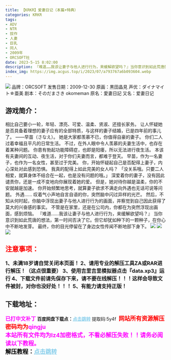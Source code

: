 ```yaml
---
title: 【KRKR】爱妻日记（本篇+特典）
categories: KRKR
tags:
- ADV
- NTR
- 拔作
- 人妻
- 巨乳
- 同人
- 2009年
- ORCSOFT社
date: 2023-5-15 8:02:00
description: 『难道……我该让妻子与他人进行行为，来缓解欲望吗？』当你意识到如此荒唐的想法，第一时间否决了它。但它却犹如种下的一颗种子，在你心中不断地发芽。最终，你的目光停留在了身边女性传闻不断地部下身下。
index_img: https://img.acgus.top/i/2023/07/a793767a6b093604.webp
---
```

![](https://img.acgus.top/i/2023/07/a793767a6b093604.webp)
品牌：ORCSOFT
发售日期：2009-12-30
原画：黒田晶見
声优：ダイナマイト☆亜美
剧本：そのだまさき okomeman
原名：愛妻日記
又名：爱妻日记

## 游戏简介：
相比自己要小一轮，年轻、漂亮、可爱、温柔、贤淑、还擅长家务。
让人怀疑她是否具备着理想的妻子应有的全部特质，与这样的妻子结婚，已是四年前的事儿了。
——早苗（さなえ）。
她是大家都羡慕不已，你值得自豪的妻子。
你们二人过着幸福且平凡的日常生活。
不过，在外人眼中令人羡慕的夫妻生活中，也存在着某种问题。
你患有勃起功能障碍症，也即是阳痿，所以无法进行夜生活。
本该有夫妻间的互动、夜生活，对于你们夫妻而言，都难于登天。
早苗，作为一名妻子，也作为一名女性，甚至过于完美。
你，开始怀疑起自己是否配得上妻子，内心深处对此感到恐惧。
我真的配得上如此完美的女人吗？
「没关系哦。只要二人相爱，就算身体不结合在一起，也是没有问题的哦。」
深爱着你的妻子，没有因此谴责你，还是一成不变地向你展现着她的爱。
但是，她对待你越是温柔，你的不安就越是加速。
你开始频繁地思考，就算妻子欲求不满走向外遇也无话可说等问题。
外遇……
叹着气小声地自言自语的你，突然脑中闪过异样的光芒。
然后，不知从何时起，你脑中浮现出妻子与他人进行行为的画面，并察觉到自己因此获得了莫大的兴奋感的事实。
不管是在家里，还是在公司内，你都在为突然浮现出画面，感到烦恼。
『难道……我该让妻子与他人进行行为，来缓解欲望吗？』
当你意识到如此荒唐的想法，第一时间否决了它。但它却犹如种下的一颗种子，在你心中不断地发芽。
最终，你的目光停留在了身边女性传闻不断地部下身下。
![](https://img.acgus.top/i/2023/07/dae33acfbc093612.webp)
![](https://img.acgus.top/i/2023/07/424fa737ce093609.webp)
![](https://img.acgus.top/i/2023/07/54df5d29c0093607.webp)





## <font color=#FF0000 >注意事项：</font>
<font size=3><b>1、未满18岁请自觉关闭本页面！
2、请用专业的解压工具ZA或RAR进行解压！（这点很重要）
3、使用吉里吉里模拟器点击『data.xp3』运行
4、下载文件前请先保存下来，请不要在线解压！！！这样会导致文件被封，对你也没好处！！！
5、有能力请支持正版！</b></font>

## 下载地址：
<font color=#FF00FF size=3><b>已打中文补丁</b></font>
<b>百度网盘下载点：</b><a href="https://pan.baidu.com/s/1lhGrhwLiV09DffTQH6yTXw?pwd=5y4f" style="color: #87CEEB;"><b>点击跳转</b></a> 提取码:5y4f
<a style="padding: 0" href="https://post.qingju.org/AD/"><img style="max-width:100%" src="https://img.acgus.top/i/2024/07/478f689b8021d8d499ab43d21acf137a.gif" alt=""></a>
<b><font color=#FF0000 size=4>网站所有资源解压密码均为</b></font><b><font color=#FF00FF size=4>qingju</font><font color=#FF0000 ></font></b><br><b><font color=#FF00FF size=4>本站所有文件均为lz4加密格式，不看必解压失败！！请务必阅读以下教程。</b></font><br><b><font color=#000 size=4>解压教程：</b><a href="https://post.qingju.org/tutorial/000/" style="color: #87CEEB;"><b>点击跳转</b></a>

